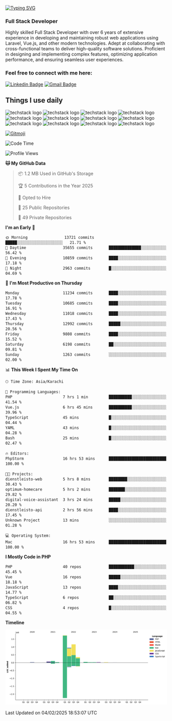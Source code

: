 [![Typing SVG](https://readme-typing-svg.demolab.com?font=Permanent+Marker&size=31&pause=1000&color=00A11F&center=true&random=false&width=435&lines=Hi+%F0%9F%91%8B%2C+I'm+Waheed+Sindhani)](https://git.io/typing-svg)
### Full Stack Developer
Highly skilled Full Stack Developer with over 6 years of extensive experience in developing and maintaining robust web applications using Laravel, Vue.js, and other modern technologies. Adept at collaborating with cross-functional teams to deliver high-quality software solutions. Proficient in designing and implementing complex features, optimizing application performance, and ensuring seamless user experiences. 

### Feel free to connect with me here:

[![Linkedin Badge](https://img.shields.io/badge/-waheedsindhani-blue?style=flat-square&logo=Linkedin&logoColor=white&link=https://www.linkedin.com/in/waheed-sindhani/)](https://www.linkedin.com/in/waheed-sindhani/)
[![Gmail Badge](https://img.shields.io/badge/-waheed.eliccs@gmail.com-c14438?style=flat-square&logo=Gmail&logoColor=white&link=mailto:waheed.eliccs@gmail.com)](mailto:waheed.eliccs@gmail.com)

## Things I use daily
![techstack logo](https://readme-components.vercel.app/api?component=logo&logo=react&text=false&animation=spin&fill=000000&svgfill=2d79c7)
![techstack logo](https://readme-components.vercel.app/api?component=logo&logo=vue.js&text=false&fill=000000&svgfill=4FC08D)
![techstack logo](https://readme-components.vercel.app/api?component=logo&logo=laravel&text=false&fill=000000&svgfill=FF2D20)
![techstack logo](https://readme-components.vercel.app/api?component=logo&logo=javascript&text=false&fill=000000&svgfill=F7DF1E)
![techstack logo](https://readme-components.vercel.app/api?component=logo&logo=mysql&text=false&fill=000000&svgfill=4479A1)
![techstack logo](https://readme-components.vercel.app/api?component=logo&logo=quasar&text=false&svgfill=050A14&fill=ffffaa&animation=spin)
![techstack logo](https://readme-components.vercel.app/api?component=logo&logo=typescript&text=false&fill=000000&svgfill=3178C6)
![techstack logo](https://readme-components.vercel.app/api?component=logo&logo=node.js&text=false&fill=000000&svgfill=5FA04E)
![techstack logo](https://readme-components.vercel.app/api?component=logo&logo=tailwindcss&text=false&fill=000000&svgfill=06B6D4)
![techstack logo](https://readme-components.vercel.app/api?component=logo&logo=docker&text=false&fill=000000&svgfill=2496ED)
![techstack logo](https://readme-components.vercel.app/api?component=logo&logo=linux&text=false&fill=000000&svgfill=FCC624)
![techstack logo](https://readme-components.vercel.app/api?component=logo&logo=amazonaws&text=false&fill=000000&svgfill=232F3E)



<!--
**Sindhani/sindhani** is a ✨ _special_ ✨ repository because its `README.md` (this file) appears on your GitHub profile.

Here are some ideas to get you started:

- 🔭 I’m currently working on ...
- 🌱 I’m currently learning ...
- 👯 I’m looking to collaborate on ...
- 🤔 I’m looking for help with ...
- 💬 Ask me about ...
- 📫 How to reach me: ...
- 😄 Pronouns: ...
- ⚡ Fun fact: ...
-->
<a href="https://gitmoji.dev">
  <img
    src="https://img.shields.io/badge/gitmoji-%20😜%20😍-FFDD67.svg?style=flat-square"
    alt="Gitmoji"
  />
</a>

<!--START_SECTION:waka-->
![Code Time](http://img.shields.io/badge/Code%20Time-926%20hrs%2022%20mins-blue)

![Profile Views](http://img.shields.io/badge/Profile%20Views-2-blue)

**🐱 My GitHub Data** 

> 📦 1.2 MB Used in GitHub's Storage 
 > 
> 🏆 5 Contributions in the Year 2025
 > 
> 💼 Opted to Hire
 > 
> 📜 25 Public Repositories 
 > 
> 🔑 49 Private Repositories 
 > 
**I'm an Early 🐤** 

```text
🌞 Morning                13721 commits       █████░░░░░░░░░░░░░░░░░░░░   21.71 % 
🌆 Daytime                35655 commits       ██████████████░░░░░░░░░░░   56.42 % 
🌃 Evening                10859 commits       ████░░░░░░░░░░░░░░░░░░░░░   17.18 % 
🌙 Night                  2963 commits        █░░░░░░░░░░░░░░░░░░░░░░░░   04.69 % 
```
📅 **I'm Most Productive on Thursday** 

```text
Monday                   11234 commits       ████░░░░░░░░░░░░░░░░░░░░░   17.78 % 
Tuesday                  10685 commits       ████░░░░░░░░░░░░░░░░░░░░░   16.91 % 
Wednesday                11018 commits       ████░░░░░░░░░░░░░░░░░░░░░   17.43 % 
Thursday                 12992 commits       █████░░░░░░░░░░░░░░░░░░░░   20.56 % 
Friday                   9808 commits        ████░░░░░░░░░░░░░░░░░░░░░   15.52 % 
Saturday                 6198 commits        ██░░░░░░░░░░░░░░░░░░░░░░░   09.81 % 
Sunday                   1263 commits        ░░░░░░░░░░░░░░░░░░░░░░░░░   02.00 % 
```


📊 **This Week I Spent My Time On** 

```text
🕑︎ Time Zone: Asia/Karachi

💬 Programming Languages: 
PHP                      7 hrs 1 min         ██████████░░░░░░░░░░░░░░░   41.54 % 
Vue.js                   6 hrs 45 mins       ██████████░░░░░░░░░░░░░░░   39.96 % 
TypeScript               45 mins             █░░░░░░░░░░░░░░░░░░░░░░░░   04.44 % 
YAML                     43 mins             █░░░░░░░░░░░░░░░░░░░░░░░░   04.28 % 
Bash                     25 mins             █░░░░░░░░░░░░░░░░░░░░░░░░   02.47 % 

🔥 Editors: 
PhpStorm                 16 hrs 53 mins      █████████████████████████   100.00 % 

🐱‍💻 Projects: 
dienstleisto-web         5 hrs 8 mins        ████████░░░░░░░░░░░░░░░░░   30.43 % 
optimum-homecare         5 hrs 2 mins        ███████░░░░░░░░░░░░░░░░░░   29.82 % 
digital-voice-assistant  3 hrs 24 mins       █████░░░░░░░░░░░░░░░░░░░░   20.20 % 
dienstleisto-api         2 hrs 56 mins       ████░░░░░░░░░░░░░░░░░░░░░   17.45 % 
Unknown Project          13 mins             ░░░░░░░░░░░░░░░░░░░░░░░░░   01.28 % 

💻 Operating System: 
Mac                      16 hrs 53 mins      █████████████████████████   100.00 % 
```

**I Mostly Code in PHP** 

```text
PHP                      40 repos            ███████████░░░░░░░░░░░░░░   45.45 % 
Vue                      16 repos            █████░░░░░░░░░░░░░░░░░░░░   18.18 % 
JavaScript               13 repos            ████░░░░░░░░░░░░░░░░░░░░░   14.77 % 
TypeScript               6 repos             ██░░░░░░░░░░░░░░░░░░░░░░░   06.82 % 
CSS                      4 repos             █░░░░░░░░░░░░░░░░░░░░░░░░   04.55 % 
```



**Timeline**

![Lines of Code chart](https://raw.githubusercontent.com/Sindhani/Sindhani/main/assets/bar_graph.png)


 Last Updated on 04/02/2025 18:53:07 UTC
<!--END_SECTION:waka-->
